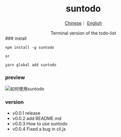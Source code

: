<h1 align="center">suntodo</h1>
<div align="center">
<p align="center">
  <a href="./README.md">Chinese</a>｜
  <a href="./English.md">English</a>
</p>
Terminal version of the todo-list
</div>
 ### install
 

```
npm install -g suntodo

or

yarn global add suntodo
```

### preview

![如何使用suntodo](https://p3-juejin.byteimg.com/tos-cn-i-k3u1fbpfcp/c4fc8f694b414ee8b91743d268fa822c~tplv-k3u1fbpfcp-watermark.image?)

### version

* v0.0.1 release
* v0.0.2 add README.md
* v0.0.3 How to use suntodo
* v0.0.4 Fixed a bug in cli.js



